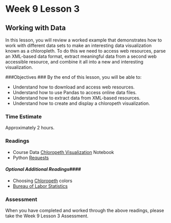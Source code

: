 # Week 9 Lesson 3 #
## Working with Data ##

In this lesson, you will review a worked example that demonstrates how to work with different data sets to make an interesting data visualization known as a chloropleth. To do this we need to access web resources, parse an XML-based data format, extract meaningful data from a second web accessible resource, and combine it all into a new and interesting visualization.

###Objectives ###
By the end of this lesson, you will be able to:

- Understand how to download and access web resources.
- Understand how to use Pandas to access online data files.
- Understand how to extract data from XML-based resources.
- Understand how to create and display a chloropeth visualization.

### Time Estimate ###

Approximately 2 hours.

### Readings ####

- Course Data [Chloropeth Visualization](http://nbviewer.ipython.org/github/INFO490/spring2015/blob/master/week09/dataviz.ipynb) Notebook
- Python [Requests](http://docs.python-requests.org/en/latest/)

#### *Optional Additional Readings*####

- Choosing [Chloropeth](http://colorbrewer2.org/) colors
- [Bureau of Labor Statistics](http://www.bls.gov/lau/#tables)

### Assessment ###

When you have completed and worked through the above readings, please take the Week 9 Lesson 3 Assessment.
